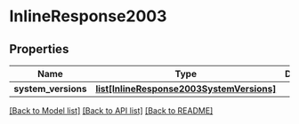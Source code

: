 # InlineResponse2003

## Properties
Name | Type | Description | Notes
------------ | ------------- | ------------- | -------------
**system_versions** | [**list[InlineResponse2003SystemVersions]**](InlineResponse2003SystemVersions.md) |  | [optional] 

[[Back to Model list]](../README.md#documentation-for-models) [[Back to API list]](../README.md#documentation-for-api-endpoints) [[Back to README]](../README.md)


